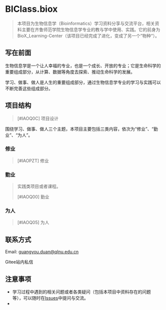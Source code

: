 # BIClass.biox

> 本项目为生物信息学（Bioinformatics）学习资料分享与交流平台，相关资料主要在齐鲁师范学院生物信息学专业的教与学中使用、实践。它的前身为BioX_Learning-Center（该项目已经完成了进化，变成了另一个”物种“）。



##  写在前面

生物信息学是一个让人幸福的专业，也是一个成长、开放的专业；它是生命科学的重要组成部分，从计算、数据等角度去探索、推动生命科学的发展。

学习、做事、做人是人生的重要组成部分，通过生物信息学专业的学习与实践可以不断完善这些组成部分。



## 项目结构

> [#IAOQ0C] 项目设计

围绕学习、做事、做人三个主题，本项目主要包括三类内容，依次为“修业”、“勤业”、“为人”。



### 修业

> [#IAOPZT] 修业



### 勤业

> 实践类项目或者课程。
>
> [#IAOQ00] 勤业



### 为人

> [#IAOQ05] 为人







## 联系方式

Email: guangyou.duan@qlnu.edu.cn

Gitee站内私信



## 注意事项

- 学习过程中遇到的相关问题或者各类疑问（包括本项目中资料存在的问题等），可以随时在[Issues](https://gitee.com/guangyou_duan/biclass.biox/issues)中提问与交流。
- 